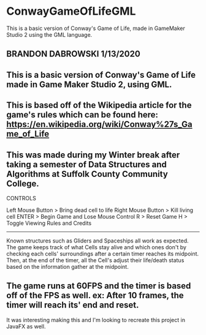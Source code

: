 # ConwayGameOfLifeGML
This is a basic version of Conway's Game of Life, made in GameMaker Studio 2 using the GML language.

BRANDON DABROWSKI 1/13/2020
----------------------------------
This is a basic version of Conway's Game of Life made in Game Maker Studio 2, using GML.
----------------------------------
This is based off of the Wikipedia article for the game's rules which can be found here:
https://en.wikipedia.org/wiki/Conway%27s_Game_of_Life
----------------------------------
This was made during my Winter break after taking a semester of 
Data Structures and Algorithms at Suffolk County Community College.
----------------------------------

CONTROLS

Left Mouse Button > Bring dead cell to life
Right Mouse Button > Kill living cell
ENTER > Begin Game and Lose Mouse Control
R > Reset Game
H > Toggle Viewing Rules and Credits

----------------------------------
Known structures such as Gliders and Spaceships all work as expected.
The game keeps track of what Cells stay alive and which ones don't by checking
each cells' surroundings after a certain timer reaches its midpoint. 
Then, at the end of the timer, all the Cell's adjust their life/death status based on the
information gather at the midpoint.

The game runs at 60FPS and the timer is based off of the FPS as well.
ex: After 10 frames, the timer will reach its' end and reset.
----------------------------------
It was interesting making this and I'm looking to recreate this project in JavaFX as well.
